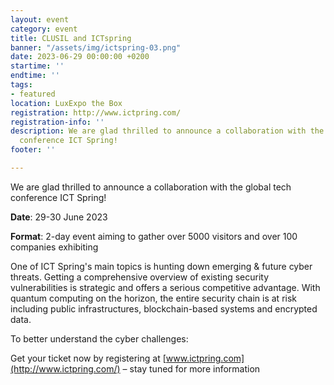 ```yaml
---
layout: event
category: event
title: CLUSIL and ICTspring
banner: "/assets/img/ictspring-03.png"
date: 2023-06-29 00:00:00 +0200
startime: ''
endtime: ''
tags:
- featured
location: LuxExpo the Box
registration: http://www.ictpring.com/
registration-info: ''
description: We are glad thrilled to announce a collaboration with the global tech
  conference ICT Spring!
footer: ''

---
```

We are glad thrilled to announce a collaboration with the global tech conference ICT Spring!

**Date**: 29-30 June 2023

**Format**: 2-day event aiming to gather over 5000 visitors and over 100 companies exhibiting

One of ICT Spring's main topics is hunting down emerging & future cyber threats. Getting a comprehensive overview of existing security vulnerabilities is strategic and offers a serious competitive advantage. With quantum computing on the horizon, the entire security chain is at risk including public infrastructures, blockchain-based systems and encrypted data.

To better understand the cyber challenges:

Get your ticket now by registering at [www.ictpring.com](http://www.ictpring.com/) – stay tuned for more information